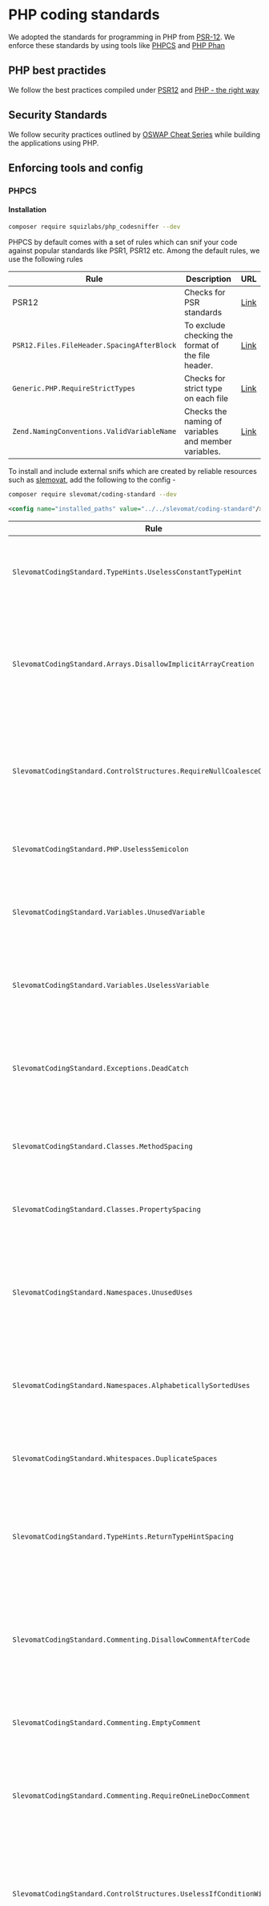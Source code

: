 # PHP coding standards
We adopted the standards for programming in PHP from [PSR-12](https://www.php-fig.org/psr/psr-12/). We enforce these standards by using tools like [PHPCS](https://github.com/squizlabs/PHP_CodeSniffer) and [PHP Phan](https://github.com/phan/phan)

## PHP best practides
We follow the best practices compiled under [PSR12](https://www.php-fig.org/psr/psr-12/) and [PHP - the right way](https://phptherightway.com/)

## Security Standards
We follow security practices outlined by [OSWAP Cheat Series](https://cheatsheetseries.owasp.org/cheatsheets/PHP_Configuration_Cheat_Sheet.html) while building the applications using PHP.
## Enforcing tools and config
### PHPCS
#### Installation 

```sh
composer require squizlabs/php_codesniffer --dev
```
PHPCS by default comes with a set of rules which can snif your code against popular standards like PSR1, PSR12 etc. Among the default rules, we use the following rules 

| Rule                              | Description                                     | URL                                                                                                       |
|-----------------------------------|-------------------------------------------------|-----------------------------------------------------------------------------------------------------------|
| PSR12                             | Checks for PSR standards                        | [Link](https://github.com/squizlabs/PHP_CodeSniffer/blob/master/src/Standards/PSR12/ruleset.xml)         |
| `PSR12.Files.FileHeader.SpacingAfterBlock` | To exclude checking the format of the file header. | [Link](https://github.com/squizlabs/PHP_CodeSniffer/blob/master/src/Standards/PSR12/Sniffs/Files/FileHeaderSniff.php) |
| `Generic.PHP.RequireStrictTypes`     | Checks for strict type on each file            | [Link](https://github.com/squizlabs/PHP_CodeSniffer/blob/master/src/Standards/Generic/Sniffs/PHP/RequireStrictTypesSniff.php) |
| `Zend.NamingConventions.ValidVariableName`     | Checks the naming of variables and member variables. | [Link](https://github.com/squizlabs/PHP_CodeSniffer/blob/master/src/Standards/Zend/Docs/NamingConventions/ValidVariableNameStandard.xml) |


To install and include external snifs which are created by reliable resources such as [slemovat](https://github.com/slevomat/coding-standard#sniffs-included-in-this-standard), add the following to the config -

```sh
composer require slevomat/coding-standard --dev
```

```xml
<config name="installed_paths" value="../../slevomat/coding-standard"/>

````
| Rule                                                                                                                          | Description                                                                                                                                      | URL                                                                                                                                                                                                                               |
|-------------------------------------------------------------------------------------------------------------------------------|--------------------------------------------------------------------------------------------------------------------------------------------------|-----------------------------------------------------------------------------------------------------------------------------------------------------------------------------------------------------------------------------------|
| `SlevomatCodingStandard.TypeHints.UselessConstantTypeHint`                                                                      | Checks for useless constant type hints in function and method signatures.                                                                           | [Link](https://github.com/slevomat/coding-standard/blob/master/doc/type-hints.md#slevomatcodingstandardtypehintsuselessconstanttypehint-)                                                                                         |
| `SlevomatCodingStandard.Arrays.DisallowImplicitArrayCreation`                                                                   | Disallows implicit array creation using the short syntax `[]` and requires using the explicit `array()` syntax.                                   | [Link](https://github.com/slevomat/coding-standard/blob/master/doc/arrays.md#slevomatcodingstandardarraysdisallowimplicitarraycreation)                                                                                         |
| `SlevomatCodingStandard.ControlStructures.RequireNullCoalesceOperator`                                                          | Enforces the use of the null coalesce operator (`??`) instead of the ternary operator (`?:`) when checking for null values.                     | [Link](https://github.com/slevomat/coding-standard/blob/master/doc/control-structures.md#slevomatcodingstandardcontrolstructuresrequirenullcoalesceoperator-)                                                                     |
| `SlevomatCodingStandard.PHP.UselessSemicolon`                                                                                 | Detects and removes useless semicolons in PHP code.                                                                                               | [Link](https://github.com/slevomat/coding-standard/blob/master/doc/php.md#slevomatcodingstandardphpuselesssemicolon-)                                                                                                               |
| `SlevomatCodingStandard.Variables.UnusedVariable`                                                                              | Detects unused variables and raises warnings to encourage their removal.                                                                           | [Link](https://github.com/slevomat/coding-standard/blob/master/doc/variables.md#slevomatcodingstandardvariablesunusedvariable)                                                                                                     |
| `SlevomatCodingStandard.Variables.UselessVariable`                                                                             | Detects and removes useless variables that are assigned but never used.                                                                            | [Link](https://github.com/slevomat/coding-standard/blob/master/doc/variables.md#slevomatcodingstandardvariablesuselessvariable-)                                                                                                   |
| `SlevomatCodingStandard.Exceptions.DeadCatch`                                                                                   | Detects dead catch blocks in try-catch statements where an exception type is caught but not used.                                                  | [Link](https://github.com/slevomat/coding-standard/blob/master/doc/exceptions.md#slevomatcodingstandardexceptionsdeadcatch)                                                                                                         |
| `SlevomatCodingStandard.Classes.MethodSpacing`                                                                                  | Enforces a consistent spacing between methods in PHP classes.                                                                                      | [Link](https://github.com/slevomat/coding-standard/blob/master/doc/classes.md#slevomatcodingstandardclassesmethodspacing-)                                                                                                         |
| `SlevomatCodingStandard.Classes.PropertySpacing`                                                                                | Enforces a consistent spacing between properties in PHP classes.                                                                                    | [Link](https://github.com/slevomat/coding-standard/blob/master/doc/classes.md#slevomatcodingstandardclassespropertyspacing-)                                                                                                       |
| `SlevomatCodingStandard.Namespaces.UnusedUses`                                                                                  | Detects unused import statements (`use` statements) in PHP namespaces and suggests their removal.                                                  | [Link](https://github.com/slevomat/coding-standard/blob/master/doc/namespaces.md#slevomatcodingstandardnamespacesunuseduses-)                                                                                                     |
| `SlevomatCodingStandard.Namespaces.AlphabeticallySortedUses`                                                                    | Enforces alphabetically sorted import statements (`use` statements) in PHP namespaces.                                                             | [Link](https://github.com/slevomat/coding-standard/blob/master/doc/namespaces.md#slevomatcodingstandardnamespacesalphabeticallysorteduses-)                                                                                     |
| `SlevomatCodingStandard.Whitespaces.DuplicateSpaces`                                                                            | Detects duplicate spaces in PHP code and suggests their removal.                                                                                  | [Link](https://github.com/slevomat/coding-standard/blob/master/doc/whitespaces.md#slevomatcodingstandardwhitespacesduplicatespaces-)                                                                                               |
| `SlevomatCodingStandard.TypeHints.ReturnTypeHintSpacing`                                                                        | Enforces a consistent spacing around the return type hints in PHP function and method signatures.                                                 | [Link](https://github.com/slevomat/coding-standard/blob/master/doc/type-hints.md#slevomatcodingstandardtypehintsreturntypehintspacing-)                                                                                             |
| `SlevomatCodingStandard.Commenting.DisallowCommentAfterCode`                                                                    | Disallows comments placed after code statements and encourages placing comments on a separate line.                                               | [Link](https://github.com/slevomat/coding-standard/blob/master/doc/commenting.md#slevomatcodingstandardcommentingdisallowcommentaftercode-)                                                                                         |
| `SlevomatCodingStandard.Commenting.EmptyComment`                                                                                | Detects and removes empty comments in PHP code.                                                                                                   | [Link](https://github.com/slevomat/coding-standard/blob/master/doc/commenting.md#slevomatcodingstandardcommentingemptycomment-)                                                                                                     |
| `SlevomatCodingStandard.Commenting.RequireOneLineDocComment`                                                                    | Enforces the use of one-line doc comments for properties, constants, and methods in PHP classes.                                                 | [Link](https://github.com/slevomat/coding-standard/blob/master/doc/commenting.md#slevomatcodingstandardcommentingrequireonelinedoccomment-)                                                                                         |
| `SlevomatCodingStandard.ControlStructures.UselessIfConditionWithReturn`                                                        | Detects and removes unnecessary if conditions in PHP code where a return statement follows immediately.                                           | [Link](https://github.com/slevomat/coding-standard/blob/master/doc/control-structures.md#slevomatcodingstandardcontrolstructuresuselessifconditionwithreturn-)                                                                   |
| `SlevomatCodingStandard.ControlStructures.UselessTernaryOperator`                                                              | Detects and suggests removing unnecessary ternary operators in PHP code where the condition is redundant.                                         | [Link](https://github.com/slevomat/coding-standard/blob/master/doc/control-structures.md#slevomatcodingstandardcontrolstructuresuselessternaryoperator-)                                                                         |
| `SlevomatCodingStandard.TypeHints.ReturnTypeHint`                                                                              | Checks for missing return typehints in case they can be declared natively.                                         | [Link](https://github.com/slevomat/coding-standard/blob/master/doc/type-hints.md#slevomatcodingstandardtypehintsreturntypehint-)                                                                                        |
| `SlevomatCodingStandard.TypeHints.ParameterTypeHint`                                                                          | Checks for missing parameter typehints in case they can be declared natively.                                     | [Link](https://github.com/slevomat/coding-standard/blob/master/doc/type-hints.md#slevomatcodingstandardtypehintsparametertypehint-)                                                                                      |
| `SlevomatCodingStandard.TypeHints.PropertyTypeHint`                                                                           | Checks for missing property typehints in case they can be declared natively.                                      | [Link](https://github.com/slevomat/coding-standard/blob/master/doc/type-hints.md#slevomatcodingstandardtypehintspropertytypehint-)                                                                                     |

#### Configuration

```xml
<?xml version="1.0"?>
<ruleset name="PHP_CodeSniffer">
    <!-- Include the following directories for violation check -->
    <file>folder1</file>
    <file>folder2</file>

    <!-- Exclude our migrations directory from the violation check-->
    <exclude-pattern>*/vendor/*</exclude-pattern>
	<arg name="tab-width" value="4"/>
    
    <!-- Include PSR12 standards -->
	<rule ref="PSR12">
        <exclude name="PSR12.Files.FileHeader.SpacingAfterBlock"/>
	</rule>	
    <rule ref="Generic.PHP.RequireStrictTypes" />
    <!-- Variable naming standards -->
    <rule ref="Zend.NamingConventions.ValidVariableName" />
	
	<!-- See https://github.com/slevomat/coding-standard#sniffs-included-in-this-standard -->
	<config name="installed_paths" value="../../slevomat/coding-standard"/>
	<rule ref="SlevomatCodingStandard.TypeHints.UselessConstantTypeHint" />
	<rule ref="SlevomatCodingStandard.Arrays.DisallowImplicitArrayCreation" />
	<rule ref="SlevomatCodingStandard.ControlStructures.RequireNullCoalesceOperator" />
	<rule ref="SlevomatCodingStandard.PHP.UselessSemicolon" />
	<rule ref="SlevomatCodingStandard.Variables.UnusedVariable">
		<properties>
			<property name="ignoreUnusedValuesWhenOnlyKeysAreUsedInForeach" value="true" />
		</properties>
	</rule>
	<rule ref="SlevomatCodingStandard.Variables.UselessVariable" />
	<rule ref="SlevomatCodingStandard.Exceptions.DeadCatch" />
	<rule ref="SlevomatCodingStandard.Classes.MethodSpacing" >
		<properties>
			<property name="minLinesCount" value="1"/>
			<property name="maxLinesCount" value="1"/>
		</properties>
	</rule>
	<rule ref="SlevomatCodingStandard.Classes.PropertySpacing">
		<properties>
			<property name="minLinesCountBeforeWithComment" value="0"/>
			<property name="maxLinesCountBeforeWithComment" value="0"/>
			<property name="minLinesCountBeforeWithoutComment" value="0"/>
			<property name="maxLinesCountBeforeWithoutComment" value="0"/>
		</properties>
	</rule>
	<rule ref="SlevomatCodingStandard.Namespaces.UnusedUses">
		<properties>
			<property name="searchAnnotations" value="true"/>
		</properties>
	</rule>
	<rule ref="SlevomatCodingStandard.Namespaces.AlphabeticallySortedUses" />
	<rule ref="SlevomatCodingStandard.Whitespaces.DuplicateSpaces" />
	<rule ref="SlevomatCodingStandard.TypeHints.ReturnTypeHintSpacing">
		<properties>
			<property name="spacesCountBeforeColon" value="0"/>
		</properties>
	</rule>
	<rule ref="SlevomatCodingStandard.Commenting.DisallowCommentAfterCode" />
	<rule ref="SlevomatCodingStandard.Commenting.EmptyComment" />
	<rule ref="SlevomatCodingStandard.Commenting.RequireOneLineDocComment" />
	<rule ref="SlevomatCodingStandard.ControlStructures.UselessIfConditionWithReturn" />
	<rule ref="SlevomatCodingStandard.ControlStructures.UselessTernaryOperator" />

    <!-- disable useless function comment -->
    <rule ref="SlevomatCodingStandard.Commenting.UselessFunctionDocComment" />
    <!-- For PHP Type checks -->
    <rule ref="SlevomatCodingStandard.TypeHints.ReturnTypeHint" />
    <rule ref="SlevomatCodingStandard.TypeHints.ParameterTypeHint" />
    <rule ref="SlevomatCodingStandard.TypeHints.PropertyTypeHint" />    
</ruleset>
```
#### Usage

Add couple of script commands to run `phpcs` and `phpcbf` in `composer.json` file.

```json
"scripts": {
    // ..<existing scripts>
    "lint": "vendor/bin/phpcs --standard=.phpcs.xml",
    "lint:fix": "vendor/bin/phpcbf --standard=.phpcs.xml",
  },
```

**`composer run lint`**

This command will tokenize PHP files to detect violations of a defined coding standard.

**`composer run lint:fix`**

This command will automatically correct coding standard violations.

### PHP PHAN
#### Installation 

```json
composer require phan/phan --dev
```
Inorder to let your project use PHP Phan, you have to create a folder `.phan` and a file in it `config.php`. All the settings for phan are placed there. 
Here are some key settings to be added -

| Setting                          | Description                                                        | URL                                                                                                       |
|----------------------------------|--------------------------------------------------------------------|-----------------------------------------------------------------------------------------------------------|
| `target_php_version`               | Set the PHP version of your project.                                | [Link](https://github.com/phan/phan/wiki/Phan-Config-Settings#target_php_version)                      |
| `directory_list`                   | Directory list that should be checked for violations.              | [Link](https://github.com/phan/phan/wiki/Phan-Config-Settings#directory_list)                          |
| `exclude_analysis_directory_list`  | Directory list that will be skipped to check violations.           | [Link](https://github.com/phan/phan/wiki/Phan-Config-Settings#exclude_analysis_directory_list)         |
| `plugins`                          | A list of plugin files to execute.                                 | [Link](https://github.com/phan/phan/wiki/Phan-Config-Settings#plugins)                                  |
| `suppress_issue_types`             | Inhibits some issues which don't matter much.                      | [Link](https://github.com/phan/phan/wiki/Phan-Config-Settings#suppress_issue_types)                     |
| `backward_compatibility_checks`    | Backwards Compatibility Checking. It consumes a lot of memory, do only if necessary. | [Link](https://github.com/phan/phan/wiki/Phan-Config-Settings#backward_compatibility_checks)       |
| `unused_variable_detection`        | Set to true in order to attempt to detect unused variables.         | [Link](https://github.com/phan/phan/wiki/Phan-Config-Settings#unused_variable_detection)               |


All the phan settings can be found [here](https://github.com/phan/phan/wiki/Phan-Config-Settings)
PHP Phan works with plugins which comes along while installing it. Here are some plugins that we use

| Plugin                           | Description                                                                   | URL                                                                                                      |
|----------------------------------|-------------------------------------------------------------------------------|----------------------------------------------------------------------------------------------------------|
| `AlwaysReturnPlugin`               | Checks if a function or method with a non-void return type will unconditionally return or throw | [Link](https://github.com/phan/phan/tree/v5/.phan/plugins#alwaysreturnpluginphp)                |
| `DollarDollarPlugin`               | Checks for complex variable access expressions `$$x`                           | [Link](https://github.com/phan/phan/tree/v5/.phan/plugins#dollardollarpluginphp)                |
| `DuplicateArrayKeyPlugin`          | Warns about common errors in PHP array keys and switch statements             | [Link](https://github.com/phan/phan/tree/v5/.phan/plugins#duplicatearraykeypluginphp)           |
| `DuplicateExpressionPlugin`        | Checks for duplicate expressions in a statement that are likely to be a bug  | [Link](https://github.com/phan/phan/tree/v5/.phan/plugins#duplicateexpressionpluginphp)         |
| `PregRegexCheckerPlugin`           | This plugin checks for invalid regexes                                        | [Link](https://github.com/phan/phan/tree/v5/.phan/plugins#pregregexcheckerplugin)                |
| `PrintfCheckerPlugin`              | Checks for invalid format strings, incorrect argument counts, and unused arguments in printf calls | [Link](https://github.com/phan/phan/tree/v5/.phan/plugins#printfcheckerplugin)            |
| `SleepCheckerPlugin`               | Warn about returning non-arrays in `__sleep`, as well as about returning array values with invalid property names in `__sleep` | [Link](https://github.com/phan/phan/tree/v5/.phan/plugins#printfcheckerplugin)         |
| `UnreachableCodePlugin`            | Checks for syntactically unreachable statements in the global scope or function bodies | [Link](https://github.com/phan/phan/tree/v5/.phan/plugins#unreachablecodepluginphp)          |
| `UseReturnValuePlugin`             | This warns when code fails to use the return value of internal functions/methods | [Link](https://github.com/phan/phan/tree/v5/.phan/plugins#unreachablecodepluginphp)      |
| `EmptyStatementListPlugin`         | Checks for empty statement lists in loops/branches                            | [Link](https://github.com/phan/phan/tree/v5/.phan/plugins#emptystatementlistpluginphp)          |
| `LoopVariableReusePlugin`          | This plugin detects reuse of loop variables                                  | [Link](https://github.com/phan/phan/tree/v5/.phan/plugins#loopvariablereusepluginphp)            |


All the PHP Phan plugins are documented [here](https://github.com/phan/phan/tree/v5/.phan/plugins#readme)

#### Configuration

```php
<?php

/**
 * This configuration will be read and overlaid on top of the
 * default configuration. Command line arguments will be applied
 * after this file is read.
 */
return [

    // Supported values: `'5.6'`, `'7.0'`, `'7.1'`, `'7.2'`, `'7.3'`, `'7.4'`,
    // `'8.0'`, `'8.1'`, `null`.
    // If this is set to `null`,
    // then Phan assumes the PHP version which is closest to the minor version
    // of the php executable used to execute Phan.
    "target_php_version" => '8.1',

    // A list of directories that should be parsed for class and
    // method information. After excluding the directories
    // defined in exclude_analysis_directory_list, the remaining
    // files will be statically analyzed for errors.
    //
    // Thus, both first-party and third-party code being used by
    // your application should be included in this list.
    
    // Note - Keep adding to the vendor section below as we add more dependencies
    // based on the errors you encounter when you run phan. 
    
    'directory_list' => [
        'folder'
    ],

    // A directory list that defines files that will be excluded
    // from static analysis, but whose class and method
    // information should be included.
    //
    // Generally, you'll want to include the directories for
    // third-party code (such as "vendor/") in this list.
    //
    // n.b.: If you'd like to parse but not analyze 3rd
    //       party code, directories containing that code
    //       should be added to the `directory_list` as
    //       to `exclude_analysis_directory_list`.
    "exclude_analysis_directory_list" => [
        'vendor'
    ],

    // A list of plugin files to execute.
    // Plugins which are bundled with Phan can be added here by providing their name
    // (e.g. 'AlwaysReturnPlugin')
    //
    // Documentation about available bundled plugins can be found
    // at https://github.com/phan/phan/tree/v5/.phan/plugins
    //
    // Alternately, you can pass in the full path to a PHP file
    // with the plugin's implementation.
    // (e.g. 'vendor/phan/phan/.phan/plugins/AlwaysReturnPlugin.php')
    'plugins' => [
        // checks if a function, closure or method unconditionally returns.
        // can also be written as 'vendor/phan/phan/.phan/plugins/AlwaysReturnPlugin.php'
        'AlwaysReturnPlugin',
        'DollarDollarPlugin',
        'DuplicateArrayKeyPlugin',
        'DuplicateExpressionPlugin',
        'PregRegexCheckerPlugin',
        'PrintfCheckerPlugin',
        'SleepCheckerPlugin',
        // Checks for syntactically unreachable statements in
        // the global scope or function bodies.
        'UnreachableCodePlugin',
        'UseReturnValuePlugin',
        'EmptyStatementListPlugin',
        'LoopVariableReusePlugin',
    ],
    'suppress_issue_types' => [
		// The following two have been added to not highlight issues
		// raised due to variables added for interface methods that are
		// then not used by the interface implementation
		'PhanUnusedPublicMethodParameter',
		'PhanUnusedProtectedMethodParameter',
		'PhanUnusedPrivateMethodParameter',
		// Allow unused values in foreach
		'PhanUnusedVariableValueOfForeachWithKey'		
	],
	// Backwards Compatibility Checking
	// (Disable this if the application no longer supports php 5,
	// or use a different tool.
	// Phan's checks are currently slow)
	// Set it to false or omit it.
	'backward_compatibility_checks' => false,
	'unused_variable_detection' => true
];

```
### Usage
Add script command to run `phan` in `composer.json` file.

```json
"scripts": {
    // ..<existing scripts>
    "phan": "vendor/bin/phan --config-file .phan/config.php",
  },
```
**`composer run phan`**

This command will analyze and display all the issues if any.
